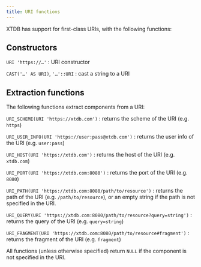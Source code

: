 ```yaml
---
title: URI functions
---
```


XTDB has support for first-class URIs, with the following functions:

## Constructors

`URI 'https://…​'`
: URI constructor

`CAST('…​' AS URI)`, `'…​'::URI`
: cast a string to a URI

## Extraction functions

The following functions extract components from a URI:

`URI_SCHEME(URI 'https://xtdb.com')`
: returns the scheme of the URI (e.g. `https`)

`URI_USER_INFO(URI 'https://user:pass@xtdb.com')`
: returns the user info of the URI (e.g. `user:pass`)

`URI_HOST(URI 'https://xtdb.com')`
: returns the host of the URI (e.g. `xtdb.com`)

`URI_PORT(URI 'https://xtdb.com:8080')`
: returns the port of the URI (e.g. `8080`)

`URI_PATH(URI 'https://xtdb.com:8080/path/to/resource')`
: returns the path of the URI (e.g. `/path/to/resource`), or an empty
    string if the path is not specified in the URI.

`URI_QUERY(URI 'https://xtdb.com:8080/path/to/resource?query=string')`
: returns the query of the URI (e.g. `query=string`)

`URI_FRAGMENT(URI 'https://xtdb.com:8080/path/to/resource#fragment')`
: returns the fragment of the URI (e.g. `fragment`)

All functions (unless otherwise specified) return `NULL` if the component is not specified in the URI.
